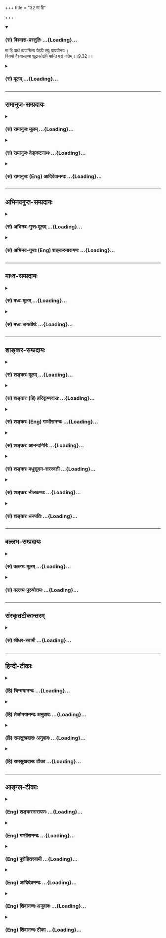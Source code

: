 +++
title = "32 मां हि"

+++
<div class="js_include" newlevelforh1="3" title="(सं) विश्वास-प्रस्तुतिः" unfilled url="/purANam/mahAbhAratam/06-bhIShma-parva/02-bhagavad-gItA-parva/saMskRtam/vishvAsa-prastutiH/09_rAja-vidyA-rAja-guhy/32_mAM_hi.md">
<details open><summary><h3>(सं) विश्वास-प्रस्तुतिः ...{Loading}...</h3></summary>

मां हि पार्थ व्यपाश्रित्य येऽपि स्युः पापयोनयः।  
स्त्रियो वैश्यास्तथा शूद्रास्तेऽपि यान्ति परां गतिम्।।9.32।।
</details>
</div>
<div class="js_include collapsed" newlevelforh1="3" title="(सं) मूलम्" unfilled url="/purANam/mahAbhAratam/06-bhIShma-parva/02-bhagavad-gItA-parva/saMskRtam/mUlam/09_rAja-vidyA-rAja-guhy/32_mAM_hi.md">
<details><summary><h3>(सं) मूलम् ...{Loading}...</h3></summary>

मां हि पार्थ व्यपाश्रित्य येऽपि स्युः पापयोनयः।  
स्त्रियो वैश्यास्तथा शूद्रास्तेऽपि यान्ति परां गतिम्।।9.32।।
</details>
</div>


_________________
## रामानुज-सम्प्रदायः
<div class="js_include collapsed" newlevelforh1="3" title="(सं) रामानुजः मूलम्" unfilled url="/purANam/mahAbhAratam/06-bhIShma-parva/02-bhagavad-gItA-parva/saMskRtam/rAmAnujaH/mUlam/09_rAja-vidyA-rAja-guhy/32_mAM_hi.md">
<details><summary><h3>(सं) रामानुजः मूलम् ...{Loading}...</h3></summary>

।।9.32।।**स्त्रियो वैश्याः शूद्राः** च **पापयोनयः अपि मां व्यपाश्रित्य
परां गतिं यान्ति।**

</details>
</div>
<div class="js_include collapsed" newlevelforh1="3" title="(सं) रामानुजः वेङ्कटनाथः" unfilled url="/purANam/mahAbhAratam/06-bhIShma-parva/02-bhagavad-gItA-parva/saMskRtam/rAmAnujaH/venkaTanAthaH/09_rAja-vidyA-rAja-guhy/32_mAM_hi.md">
<details><summary><h3>(सं) रामानुजः वेङ्कटनाथः ...{Loading}...</h3></summary>

  
  
।।9.32।। अपिचेत्सुदुराचारः \[9।30\] इत्यागन्तुकपापोक्तिः अथ जन्मत एव
पापिष्ठानां जात्याद्यपकर्षेऽपि स्वसमाश्रयणमात्रेण फलसिद्धिं
प्राक्प्रस्तुतां प्रपञ्च्य तत एव जात्याद्युत्कर्षे भक्तिपौष्कल्ये च
कैमुतिकन्यायमुक्त्वा जात्यादिभिरुत्कृष्टस्त्वं फले निस्सन्देह
उपायमातिष्ठेत्युच्यते -- मां हि इत्यादिश्लोकद्वयेन। स्त्रीवैश्यशूद्राणां
परगतिविरोधितया शङ्किताकारानुवादार्थः पापयोनिशब्दः। तत्र ये पापयोनयोऽपि
स्युरित्यन्वयः। त्रैवर्णिकस्य विद्यादिमतोऽपि वैश्यस्य शूद्रादिभिः सह
पापयोनित्वेन परिगणनं सत्त्रानधिकारित्वात्। ऋत्विज एव हि सर्वे सत्त्रेषु
यजमानाः; आर्त्विज्यं च ब्राह्मणस्य; स च सत्त्राधिकाररूप उत्कर्षः
तस्माद्वाजपेययाज्यार्त्विजीनः इति क्षत्रियस्यापि श्रुतः।
पापयोनिशब्दप्रतिशिरस्त्वात्पुण्यशब्दोऽत्र पुण्ययोनित्वपरः प्रदर्शितः। किं
पुनः इत्यादिकैमुतिकन्यायादनायासत्ववचनम्। राजर्षिप्रदर्शनमर्जुनस्य
फलसिद्धिप्रतिपादनार्थमित्यभिप्रायेणाहअतस्त्वमिति। राजर्षिशब्देन
सामर्थ्यं व्यञ्जितम्अस्थिरमित्यादिना त्वर्थित्वम्।
अनित्यशब्दस्यसततविक्रिया इत्युक्तप्रकारेण
क्षरणस्वभावविषयत्वज्ञापनायास्थिरशब्दः। असुखशब्दस्यात्र पर्युदासवृत्त्या
दुःखपरतां सांसारिकसुखस्यापि दुःखकोटिनिवेशात् सुखराहित्यपरत्वं
चाभिप्रेत्याहतापत्रयेति। इमम् इत्यनेन अतिक्षुद्रत्वं निर्दिष्टम्। प्राप्य
इत्यस्यानुवादरूपताज्ञापनायप्राप्य वर्तमान इत्युक्तम्।
एवमनित्यत्वासुखत्वक्षुद्रत्वानुदर्शनाद्भजनवैमुख्यनिवृत्तिर्भवतीत्यभिप्रायः।

</details>
</div>
<div class="js_include collapsed" newlevelforh1="3" title="(सं) रामानुजः (Eng) आदिदेवानन्दः" unfilled url="/purANam/mahAbhAratam/06-bhIShma-parva/02-bhagavad-gItA-parva/saMskRtam/rAmAnujaH/english/AdidevAnandaH/09_rAja-vidyA-rAja-guhy/32_mAM_hi.md">
<details><summary><h3>(सं) रामानुजः (Eng) आदिदेवानन्दः ...{Loading}...</h3></summary>

9.32 - 9.33 Women, Vaisyas and Sudras, and even those who are of sinful
birth, can attain the supreme state by taking refuge in Me. How much
more then the well-born Brahmanas and royal sages who are devoted to me!
Therefore, roayl sage that you are, do worship Me, as you have come to
this transient and joyless world stricken by the threefold afflictions.
Sri Krsna now describes the nature of Bhakti:

</details>
</div>


_________________
## अभिनवगुप्त-सम्प्रदायः
<div class="js_include collapsed" newlevelforh1="3" title="(सं) अभिनव-गुप्तः मूलम्" unfilled url="/purANam/mahAbhAratam/06-bhIShma-parva/02-bhagavad-gItA-parva/saMskRtam/abhinava-guptaH/mUlam/09_rAja-vidyA-rAja-guhy/32_mAM_hi.md">
<details><summary><h3>(सं) अभिनव-गुप्तः मूलम् ...{Loading}...</h3></summary>

।।9.32 -- 9.34।। मां हि इत्यादि मत्परायण इत्यन्तम्। पापयोनयः
पशुपक्षिसरीसृपादयः। स्त्रिय इति अज्ञाः। वैश्या इति
कृष्यादिकर्मान्तररताः। शूद्रा इति कार्त्स्येन वैदिकक्रियानधिकृताः
परतन्त्रवृत्तयश्च। तेऽपि मदाश्रिता मामेव यजन्ते। गजेन्द्रमोक्षणादीनि
चरितानि हि परमकारुणिकस्य भगवतः सहस्रशः श्रूयन्ते। किमङ्ग
पुनरेतद्विपरीतवृत्तयः। केचिदाक्षते -- द्विजराजन्यप्रशंसापरमेतद्वाक्यम्; न
तु स्त्र्यादिषु अपवर्गप्राप्तितात्पर्येण इति। ते हि भगवतः
सर्वानुग्राहिकां शक्तिं मितविषयतया खण्डयन्तः तथा परमेश्वरस्य
परमकृपालुत्वमसहमानाः +++(S omits तथा -- मसहमानाः)+++ न मे द्वेष्योऽस्ति न
प्रियः ; अपि चेत्सुदुराचारः इत्यादीन्यन्यानि
चैवंप्रकारस्फुटार्थप्रतिपादकानि वाक्यानि विरोधयन्तः
निरतिशययुक्तिप्रपञ्चसाधिताद्वैतभगवत्तत्त्वे +++(S;;N भगवत्तत्त्वम्)+++
भेदलिङ्गं +++(S; भेदभङ्गम् N भेदभङ्ग -- )+++ बलादेवानयन्तः अन्यांश्च
आगमविरोधानचेतयमानाः कथमिदं कथमिदम् इति पर्यनुयोज्यमाना +++(;N
पर्यनुयुज्यमानः)+++ यदि; परम् अन्तर्गर्भीकृतजात्यादिमहाग्रहाविष्टान्तः +++(; N
-- ग्रहगृहीताविष्टान्तः -- )+++ करणाः
मात्सर्यावहित्थालज्जाचिह्नीकृतवाङ्मुखदृष्टयः समग्रस्य जनस्य
असत्प्रलापिनः इति हास्यरसविषयभावमात्मनि +++(S omits -- विषय -- )+++ आरोपयन्ति।
यत्पूर्वैव व्याख्या सर्वस्य करोति शिवम् इति।

</details>
</div>
<div class="js_include collapsed" newlevelforh1="3" title="(सं) अभिनव-गुप्तः (Eng) शङ्करनारायणः" unfilled url="/purANam/mahAbhAratam/06-bhIShma-parva/02-bhagavad-gItA-parva/saMskRtam/abhinava-guptaH/english/shankaranArAyaNaH/09_rAja-vidyA-rAja-guhy/32_mAM_hi.md">
<details><summary><h3>(सं) अभिनव-गुप्तः (Eng) शङ्करनारायणः ...{Loading}...</h3></summary>

9.32 See Comment under 9.34

</details>
</div>


_________________
## माध्व-सम्प्रदायः
<div class="js_include collapsed" newlevelforh1="3" title="(सं) मध्वः मूलम्" unfilled url="/purANam/mahAbhAratam/06-bhIShma-parva/02-bhagavad-gItA-parva/saMskRtam/madhvaH/mUlam/09_rAja-vidyA-rAja-guhy/32_mAM_hi.md">
<details><summary><h3>(सं) मध्वः मूलम् ...{Loading}...</h3></summary>

।।9.32।। Sri Madhvacharya did not comment on this sloka.,

</details>
</div>
<div class="js_include collapsed" newlevelforh1="3" title="(सं) मध्वः जयतीर्थः" unfilled url="/purANam/mahAbhAratam/06-bhIShma-parva/02-bhagavad-gItA-parva/saMskRtam/madhvaH/jayatIrthaH/09_rAja-vidyA-rAja-guhy/32_mAM_hi.md">
<details><summary><h3>(सं) मध्वः जयतीर्थः ...{Loading}...</h3></summary>

।।9.32।। Sri Jayatirtha did not comment on this sloka.  
  

</details>
</div>


_________________
## शाङ्कर-सम्प्रदायः
<div class="js_include collapsed" newlevelforh1="3" title="(सं) शङ्करः मूलम्" unfilled url="/purANam/mahAbhAratam/06-bhIShma-parva/02-bhagavad-gItA-parva/saMskRtam/shankaraH/mUlam/09_rAja-vidyA-rAja-guhy/32_mAM_hi.md">
<details><summary><h3>(सं) शङ्करः मूलम् ...{Loading}...</h3></summary>

।।9.32।। --,**मां हि** यस्मात् **पार्थ व्यपाश्रित्य** माम् आश्रयत्वेन
गृहीत्वा **येऽपि स्युः** भवेयुः **पापयोनयः** पापा योनिः येषां ते
पापयोनयः पापजन्मानः। के ते इति; आह -- **स्त्रियः वैश्याः तथा शूद्राः
तेऽपि यान्ति** गच्छन्ति **परां** प्रकृष्टां **गतिम्**।।

</details>
</div>
<div class="js_include collapsed" newlevelforh1="3" title="(सं) शङ्करः (हि) हरिकृष्णदासः" unfilled url="/purANam/mahAbhAratam/06-bhIShma-parva/02-bhagavad-gItA-parva/saMskRtam/shankaraH/hindI/harikRShNadAsaH/09_rAja-vidyA-rAja-guhy/32_mAM_hi.md">
<details><summary><h3>(सं) शङ्करः (हि) हरिकृष्णदासः ...{Loading}...</h3></summary>

।।9.32।। तथा --, क्योंकि हे पार्थ जो कोई पापयोनिवाले हैं अर्थात् जिनके
जन्मका कारण पाप है ऐसे प्राणी हैं -- वे कौन हैं सो कहते हैं -- वे
स्त्री; वैश्य और शूद्र भी मेरी शरणमें आकर -- मुझे ही अपना अवलम्बन बनाकर
परम -- उत्तम गतिको ही पाते हैं।

</details>
</div>
<div class="js_include collapsed" newlevelforh1="3" title="(सं) शङ्करः (Eng) गम्भीरानन्दः" unfilled url="/purANam/mahAbhAratam/06-bhIShma-parva/02-bhagavad-gItA-parva/saMskRtam/shankaraH/english/gambhIrAnandaH/09_rAja-vidyA-rAja-guhy/32_mAM_hi.md">
<details><summary><h3>(सं) शङ्करः (Eng) गम्भीरानन्दः ...{Loading}...</h3></summary>

9.32 Hi, for; O son of Prtha, ye api, even those; papayonayah syuh, who
are born of sin;-as to who they are, the Lord says-striyah, women;
vaisyah, Vaisyas, tatha, as also; sudrah, Sudras; te api, even they;
yanti, reach, go to; the param, highest; gatim, Goal vyapasritya, by
taking shelter; mam, under Me-by accepting Me as their refuge.

</details>
</div>
<div class="js_include collapsed" newlevelforh1="3" title="(सं) शङ्करः आनन्दगिरिः" unfilled url="/purANam/mahAbhAratam/06-bhIShma-parva/02-bhagavad-gItA-parva/saMskRtam/shankaraH/AnandagiriH/09_rAja-vidyA-rAja-guhy/32_mAM_hi.md">
<details><summary><h3>(सं) शङ्करः आनन्दगिरिः ...{Loading}...</h3></summary>

।।9.32।। इतश्च भगवद्भक्तिर्विधातव्येत्याह -- **किञ्चेति।** न मे भक्तः
प्रणश्यतीत्यन्न हेतुमाचक्षाणो भक्त्यधिकारे जातिनियमो नास्तीत्याह --
**मां हीति।**

</details>
</div>
<div class="js_include collapsed" newlevelforh1="3" title="(सं) शङ्करः मधुसूदन-सरस्वती" unfilled url="/purANam/mahAbhAratam/06-bhIShma-parva/02-bhagavad-gItA-parva/saMskRtam/shankaraH/madhusUdana-sarasvatI/09_rAja-vidyA-rAja-guhy/32_mAM_hi.md">
<details><summary><h3>(सं) शङ्करः मधुसूदन-सरस्वती ...{Loading}...</h3></summary>

।।9.32।। एवमागन्तुकदोषदुष्टानां भगवद्भक्तिप्रभावान्निस्तारमुक्त्वा
स्वाभाविकदोषदुष्टानामपि तदाह -- हि निश्चितं हे पार्थ; मां व्यपाश्रित्य
शरणमागत्य येऽपि स्युः पापयोनयोऽन्त्यजास्तिर्यञ्चो वा जातिदोषेण दुष्टाः;
तथा वेदाध्ययनादिशून्यतया निकृष्टाः स्त्रियो वैश्याः कृष्यादिमात्ररताः
तथा शूद्राः जातितोऽध्ययनाद्यभावेन च परमगत्ययोग्यास्तेऽपि यान्ति परां
गतिं। अपिशब्दात्प्रागुक्तदुराचारा अपि।

</details>
</div>
<div class="js_include collapsed" newlevelforh1="3" title="(सं) शङ्करः नीलकण्ठः" unfilled url="/purANam/mahAbhAratam/06-bhIShma-parva/02-bhagavad-gItA-parva/saMskRtam/shankaraH/nIlakaNThaH/09_rAja-vidyA-rAja-guhy/32_mAM_hi.md">
<details><summary><h3>(सं) शङ्करः नीलकण्ठः ...{Loading}...</h3></summary>

।।9.32।। किं च हे पार्थ; हि प्रसिद्धं मां व्यपाश्रित्य आश्रित्य
येऽत्यन्तं पापयोनयः स्त्र्यादयस्तेऽपि परां गतिं यान्ति।

</details>
</div>
<div class="js_include collapsed" newlevelforh1="3" title="(सं) शङ्करः धनपतिः" unfilled url="/purANam/mahAbhAratam/06-bhIShma-parva/02-bhagavad-gItA-parva/saMskRtam/shankaraH/dhanapatiH/09_rAja-vidyA-rAja-guhy/32_mAM_hi.md">
<details><summary><h3>(सं) शङ्करः धनपतिः ...{Loading}...</h3></summary>

।।9.32।। किंच हे पार्थ; येऽपि पापं योनिर्येषां ते पापयोनयः
पापजन्मानस्तेऽपि मां वासुदेवं व्यपाश्रित्य ईश्वर एव भक्त्या
प्रदादितोऽस्माकमुद्धर्तेत्याश्रयत्वेन गृहीत्वा परां प्रकृष्टां गतिं
यान्ति गच्छन्ति। के ते पापयोनय इत्यत आह -- स्त्रियो वैश्यास्तथा शूद्रा
इति। तत्र स्त्रीशूद्राणां वेदाध्ययनादावनधिकृतानां
पापबाहुल्याल्लब्धस्त्रीजन्मानां पापयोनित्वं स्पष्टमेव। वैश्या अपि
पूर्वजन्मनि ब्राह्मणाः क्षत्रिया वा पापकर्मणा वैश्ययोनिमापन्नाः
कृष्यादिरता ग्राह्याः। ननु येऽपि स्युः पापयोनयोऽन्यत्यजास्तिर्यञ्जचो वा
जातिदोषेण दुष्टाः तथा स्त्रियो वैश्यास्था शूद्रास्तेऽपि यान्ति परां
गतिमित्याचार्यैः कुतो न व्याख्यातमिति चेदुच्यते। निकृष्टा अपि मां
व्यपाश्रित्य परां गतिं यान्ति किं पुनरुत्कृष्टा इति ह्यर्थोऽत्र
विवक्षितः। तत्र पापनिबन्धना निकृष्टता पुण्यनिमित्ता चोत्कृष्टता। तथाच
स्त्रियादीनां निकृष्टत्वेन पापयोनित्वावश्यकत्वेनेदमेव पापयोनय इतिपदं
स्त्रियातौ संबध्यते। अन्यथा पापयोनयोऽन्त्यजादयोऽपि ये स्युस्तेऽपि
मामुपाश्रित्य परां गतिं यान्तीत्येतावतैव निर्वाहे स्त्रियाद्युपादानस्यि
वैयर्थ्यं स्यादिति दिक्। त्वं तु मत्पैतृष्वस्त्रेयत्वादत्युत्कृष्ट इति
सूचयन्त्संबोधयति पार्थेति।

</details>
</div>


_________________
## वल्लभ-सम्प्रदायः
<div class="js_include collapsed" newlevelforh1="3" title="(सं) वल्लभः मूलम्" unfilled url="/purANam/mahAbhAratam/06-bhIShma-parva/02-bhagavad-gItA-parva/saMskRtam/vallabhaH/mUlam/09_rAja-vidyA-rAja-guhy/32_mAM_hi.md">
<details><summary><h3>(सं) वल्लभः मूलम् ...{Loading}...</h3></summary>

।।9.32।। सर्वोद्धारकत्वमेवाह -- मां हीति। तथाहि पापयोनयः पूतनाद्याः
स्त्रिय इतिते नाधीतश्रुतिगणा नोपासितमहत्तमाः \[11।12।7\] नासां
द्विजातिसंस्कारो न निवासो गुरावपि। न तपो नात्ममीमांसा न शौचं न क्रियाः
शुभाः \[10।23।42\] इति भागवतवाक्यैः सर्वसाधनरहिततया
प्रतिपाद्यमानाकेवलेनैव भावेन गोप्यः \[भाग.11।12।7\] इति लौकिके सति
भावमात्रवत्यः प्रसिद्धाः स्त्रियो व्रजपुरवनिताः वैश्यास्तुलाधारादयो
भारते ख्याताः; नन्दादयो वा व्रजवासिन एव प्रसिद्ध एव; शूद्य्रामुत्पन्नाः
शूद्रा विदुरादयश्च; ये वा पापयोनयः हीनजातयो हूणयवनशबरादयः पुलिन्द्यश्च
मां पुरुषोत्तमं वात्सल्यजलधिं करुणावरुणालयं
महापतितपावनमशरणशरणागतव्रजपालकं येन केनचिद्भावेनाश्रित्य साक्षात्कृतस्य
मे आश्रयमात्रेण परां गतिं यान्ति। अत्र याताश्च केचिद्यान्तीति भावेन
वर्त्तमान उक्तः।

</details>
</div>
<div class="js_include collapsed" newlevelforh1="3" title="(सं) वल्लभः पुरुषोत्तमः" unfilled url="/purANam/mahAbhAratam/06-bhIShma-parva/02-bhagavad-gItA-parva/saMskRtam/vallabhaH/puruShottamaH/09_rAja-vidyA-rAja-guhy/32_mAM_hi.md">
<details><summary><h3>(सं) वल्लभः पुरुषोत्तमः ...{Loading}...</h3></summary>

  
  
।।9.32।। नन्वेवं भक्ते हीनाधिकारित्वं स्यादित्यत आह -- मां हीति। हे पार्थ
मातृसम्बन्धेनोत्पन्नभक्तिरूप हीति निश्चयेन मां व्यपाश्रित्य विशेषेण
आश्रित्य संसेव्य ये पापयोनयोऽपि स्युः नीचयोनयः अन्त्यजादयो
म्लेच्छादयश्च; स्त्रियः परतन्त्रैकयोनयः; वैश्याः केवलं कृष्यादिपरा
उदरम्भराः; तथा शूद्राः शोकेन द्रवीभूता अनुपदेश्याः तेऽपि परां गतिं
मोक्षं सायुज्यं यान्ति प्राप्नुवन्तीत्यर्थः। तत्रये इतिपदेन
स्वसेवार्थोत्पादितातिरिक्ता इति ज्ञापितम्।  
  

</details>
</div>


_________________
## संस्कृतटीकान्तरम्
<div class="js_include collapsed" newlevelforh1="3" title="(सं) श्रीधर-स्वामी" unfilled url="/purANam/mahAbhAratam/06-bhIShma-parva/02-bhagavad-gItA-parva/saMskRtam/shrIdhara-svAmI/09_rAja-vidyA-rAja-guhy/32_mAM_hi.md">
<details><summary><h3>(सं) श्रीधर-स्वामी ...{Loading}...</h3></summary>

।।9.32।। आचारभ्रष्टं मद्भक्तिः पवित्रीकरोतीति किमत्र चित्रम्; यतो
मद्भक्तिर्दुष्कुलानप्यनधिकारिणोऽपि संसारान्मोचयतीत्याह **-- मां हीति।**
येऽपि पापयोनयः स्युः निकृष्टजन्मानोऽन्त्यजादयो भवेयुः; येऽपि वैश्याः
केवलं कृष्यादिनिरताः; स्त्रियः; शूद्रादयश्चाध्ययनादिरहिताः; तेऽपि मां
व्यपाश्रित्य संसेव्य परां गतिं यान्ति। हि निश्चितम्।

</details>
</div>


_________________
## हिन्दी-टीकाः
<div class="js_include collapsed" newlevelforh1="3" title="(हि) चिन्मयानन्दः" unfilled url="/purANam/mahAbhAratam/06-bhIShma-parva/02-bhagavad-gItA-parva/hindI/chinmayAnandaH/09_rAja-vidyA-rAja-guhy/32_mAM_hi.md">
<details><summary><h3>(हि) चिन्मयानन्दः ...{Loading}...</h3></summary>

।।9.32।। पूर्व के श्लोकद्वय की व्याख्या और परिशिष्ट के रूप में; भगवान्
आगे कहते हैं कि बाह्य जगत् की प्रतिकूल परिस्थितियों के दुष्प्रभाव के
वशीभूत हुए केवल दुराचारी लोग ही ईश्वर के अखण्ड स्मरण से बन्धमुक्त हो
जाते हों; ऐसी बात नहीं है। जो लोग जन्म से ही मानसिक और बौद्धिक क्षमताओं
की कमी एवं आंतरिक दुर्व्यवस्था के शिकार हैं; वे ही आत्मा के अखण्ड स्मरण
की इस साधना से अन्तकरण को शुद्ध एवं सुसंगठित कर सकते हैं। इसमें कोई
सन्देह नहीं कि श्रुति; स्मृति और पुराणों में ऐसी उक्तियाँ हैं; जो इस
श्लोक की भाषा के समान ही प्रतीत होती हैं। स्त्रियों; वैश्यों और शूद्रों
को पापयोनि में जन्मे हुए कहकर उनकी निन्दा करने का अर्थ यह होगा कि धर्म
का इष्ट प्रभाव समाज के केवल कुछ मुट्ठी भर लोगों पर ही है। ऐसा समझना माने
प्रारम्भ से भगवान् श्रीकृष्ण जिस सिद्धांत का प्रतिपादन बारम्बार बल देकर
कर रहे हैं; उस सबको नकारना हैं। इसलिए; यहाँ भगवान् श्रीकृष्ण के शब्दों
के वास्तविक अभिप्राय को हमें समझना होगा। धर्म की साधना न शारीरिक विकास के
लिए है और न ही शरीर के द्वारा पूर्ण करने योग्य है। विकास की जिस उन्नति
को धर्म लक्ष्य के रूप में इंगित करता है; उसमें शरीर के लिंग; जाति आदि से
किञ्चिन्मात्र प्रयोजन नहीं है। आध्यात्मिक साधनाओं का प्रयोजन मन और
बुद्धि को सुगठित करना है; जो विकास की अपनी परिपक्व अवस्था में स्वयं
स्थिर हो जाती है; और; फिर; आत्मा सर्वोपाधिविनिर्मुक्त होकर स्वमहिमा में
प्रतिष्ठित रहता है। अत यहाँ प्रयुक्त स्त्रियादि शब्दों से तात्पर्य
अन्तकरण के कुछ विशेष गुणों से समझना चाहिए जो समयसमय पर विभिन्न
व्यक्तियों में विभिन्न तारतम्य में व्यक्त होते हैं। स्त्रियों से तात्पर्य
स्त्री के समान मन से है। ऐसे मन के लोग अत्यन्त भावुक प्रवृत्ति के होते
हैं तथा जगत् की वस्तुओं में उनकी अत्यधिक आसक्ति होती है। इसी प्रकार; समाज
में अनेक लोग अपने विचारों एवं कर्मों में व्यापारिक वृत्ति के होते हैं।
ये लोग अपने आन्तरिक मानसिक जीवन में वैश्य के समान रहते हैं वे सदा इसकी
ही गणना और चिन्ता करते रहते हैं कि ईश्वर स्मरण आदि में वे मन की जो पूँजी
लगा रहे हैं; उससे उन्हें क्या लाभ होगा। ऐसी गणना करने वाला और सदा
अधिकाधिक लाभ की आशा लगाये रहने वाला मन ध्यानयोग के द्वारा विकसित होने
योग्य नहीं होता है। मन को स्थिर करके क्षणभर के लिए सारभूत अनन्तस्वरूप
में जीवन्त रहने का एकमात्र उपाय है सब कर्मों को ईश्वरार्पण कर देना। इस
प्रकार; जब अध्यात्मशास्त्र में वैश्यों की निन्दा की जाती है; तो; वास्तव
में; यह हमारे मन की वैश्य वृत्ति की निन्दा समझनी चाहिए। ऐसी वृत्ति का
पुरुष इस दिव्य मार्ग पर प्रगति की आशा नहीं कर सकता है। अन्त में; शूद्र
शब्द के द्वारा आलस्य; निद्रा और प्रमाद जैसी मन की वृत्तियों को दर्शाया
गया है। भगवान् श्रीकृष्ण ने अपने युग में सर्वपरिचित शब्दों के उपयोग के
द्वारा अन्तकरण के विशेष गुणों को इंगित किया है। इन शब्दों को उपर्युक्त
अर्थ में जब हम समझते हैं; तभी इस श्लोक का वास्तविक तात्पर्य समझ में आता
है। उनके विपरीत अर्थ करके; गीता को अपनी योग्यता के आधार पर प्राप्त मानव
मात्र के धर्मशास्त्र होने की प्रतिष्ठा से नीचे गिराने की आवश्यकता नहीं
है। इस श्लोक के द्वारा भगवान् वचन देते हैं कि अनन्य भक्ति तथा आत्मस्वरूप
के सतत् निदिध्यासन से न केवल दुराचारी लोग; वरन् जन्म से ही किसी प्रकार
की मानसिक और बौद्धिक हीनता के शिकार हुए लोग भी सफलतापूर्वक आध्यात्मिक
लक्ष्य को प्राप्त कर सकते हैं। पापयोनि से जन्मे हुए वेदान्त के अनुसार;
पाप मन की वह दूषित प्रवृत्ति है; जो उसके भूतकाल के नकारात्मक और दोषपूर्ण
जीवन के कारण मन में उत्पन्न हो जाती है। मन की ये कुवासनायें दुर्निवार
होती हैं और मनुष्य को बलपूर्वक झूठे आदर्शों का जीवन व्यतीत करने को बाध्य
करती हैं। फलत उस व्यक्ति के अपने तथा अन्यों के जीवन में भी भ्रम; अशान्ति
और दुर्व्यवस्था उत्पन्न हो जाती है। ये वासनायें ही उपर्युक्त स्त्री;
वैश्य और शूद्र वृत्तियों का मूल स्रोत हैं। केवल एक मन्द बुद्धि पंडित में
ही वह धृष्टता होगी जो शास्त्रों के वाच्यार्थ के प्रति दृढ़ निष्ठा रखते
हुए इस श्लोक की व्याख्या उसी के अनुसार करने की मूर्खता करेगा। ऐसा करने
में वह; स्वयं भगवान् श्रीकृष्ण द्वारा परिभाषित वर्णाश्रम धर्म के अर्थ को
आराम से भूल जायेगा। संक्षेप में; जब मन इन दुष्प्रवृत्तियों से भरा होता
है; तब ऐसे मन वाले व्यक्ति का वेदाध्ययन करना निर्रथक होता है। इस कारण;
केवल करुणावश ऋषियों ने उनके लिए वेदाध्ययन का निषेध किया है। इसका अर्थ यह
कदापि नहीं था कि ऐसे व्यक्तियों को सदा के लिए अध्ययन से वंचित रखा जाय।
इस पवित्र ब्रह्मविद्या का सफल अध्ययन करने हेतु आवश्यक योग्यताओं की
प्राप्ति के लिए ही आध्यात्मिक साधनाओं का विधान किया गया है। ऐसी सभी
साधनाओं में सबसे अधिक प्रभावशाली साधना है उपासना अर्थात् भक्तिपूर्ण हृदय
से ईश्वर का अखण्ड स्मरण करना। वेदान्त का यह घोषणा है कि उपासना के द्वारा
मन की शुद्धि होती है। मन की अशुद्धियों अथवा कमजोरियों को यहाँ स्त्रियो
वैश्यास्तथा शूद्रा इन शब्दों के द्वारा सूचित किया गया है। एक बार जब ये
नकारात्मक प्रवृत्तियाँ समाप्त हो जाती हैं; तब मन में एकाग्रता; अनन्यता
और ध्यान की ऊँची उड़ान की क्षमता आ जाती है। इस प्रकार यदि; यात्रा के लिए
वाहन पूर्णरूप से तैयार हो जाय; तो गन्तव्य की प्राप्ति शीघ्र ही हो
जायेगी। इसलिए भगवान् वचन देते है; वे भी परम गति को प्राप्त होते
हैं। भगवान् श्रीकृष्ण अर्जुन को आत्मसाक्षात्कार के मार्ग पर चलने के लिए
प्रेरित करते हैं।

</details>
</div>
<div class="js_include collapsed" newlevelforh1="3" title="(हि) तेजोमयानन्दः अनुवादः" unfilled url="/purANam/mahAbhAratam/06-bhIShma-parva/02-bhagavad-gItA-parva/hindI/tejomayAnandaH/anuvAdaH/09_rAja-vidyA-rAja-guhy/32_mAM_hi.md">
<details><summary><h3>(हि) तेजोमयानन्दः अनुवादः ...{Loading}...</h3></summary>

।।9.32।। हे पार्थ ! स्त्री, वैश्य और शूद्र ये जो कोई पापयोनि वाले हों,
वे भी मुझ पर आश्रित (मेरे शरण) होकर परम गति को प्राप्त होते हैं।।

</details>
</div>
<div class="js_include collapsed" newlevelforh1="3" title="(हि) रामसुखदासः अनुवादः" unfilled url="/purANam/mahAbhAratam/06-bhIShma-parva/02-bhagavad-gItA-parva/hindI/rAmasukhadAsaH/anuvAdaH/09_rAja-vidyA-rAja-guhy/32_mAM_hi.md">
<details><summary><h3>(हि) रामसुखदासः अनुवादः ...{Loading}...</h3></summary>

।।9.32।। हे पृथानन्दन ! जो भी पापयोनिवाले हों तथा जो भी स्त्रियाँ, वैश्य
और शूद्र हों, वे भी सर्वथा मेरे शरण होकर निःसन्देह परमगतिको प्राप्त हो
जाते हैं।

</details>
</div>
<div class="js_include collapsed" newlevelforh1="3" title="(हि) रामसुखदासः टीका" unfilled url="/purANam/mahAbhAratam/06-bhIShma-parva/02-bhagavad-gItA-parva/hindI/rAmasukhadAsaH/TIkA/09_rAja-vidyA-rAja-guhy/32_mAM_hi.md">
<details><summary><h3>(हि) रामसुखदासः टीका ...{Loading}...</h3></summary>

।।9.32।।***व्याख्या--'*मां हि पार्थ व्यपाश्रित्य ৷৷. यान्ति परां
गतिम्'--**जिनके इस जन्ममें आचरण खराब हैं अर्थात् जो इस जन्मका पापी है,
उसको भगवान्ने तीसवें श्लोकमें 'दुराचारी' कहा है। जिनके पूर्वजन्ममें आचरण
खराब थे अर्थात् जो पूर्वजन्मके पापी हैं और अपने पुराने पापोंका फल
भोगनेके लिये नीच योनियोंमें पैदा हुए हैं, उनको भगवान्ने यहाँ 'पापयोनि'
कहा है।  
  
यहाँ 'पापयोनि' शब्द ऐसा व्यापक है, जिसमें असुर, राक्षस, पशु, पक्षी आदि
सभी लिये जा सकते हैं **(टिप्पणी प₀ 526)** और ये सभी भगवद्भक्तिके अधिकारी
माने जाते हैं। शाण्डिल्य ऋषिने कहा है --'**आनिन्द्ययोन्यधिक्रियते
पारम्पर्यात् सामान्यवत्। '** (शाण्डिल्य-भक्तिसूत्र 78) अर्थात् जैसे दया,
क्षमा, उदारता आदि सामान्य धर्मोंके मात्र मनुष्य अधिकारी हैं, ऐसे ही
भगवद्भक्तिके नीची-से-नीची योनिसे लेकर ऊँची-से-उँची योनितकके सब प्राणी
अधिकारी हैं। इसका कारण यह है कि मात्र जीव भगवान्के अंश होनेसे भगवान्की
तरफ चलनेमें, भगवान्की भक्ति करनेमें, भगवान्के सम्मुख होनेमें अनधिकारी
नहीं हैं। प्राणियोंकी योग्यताअयोग्यता आदि तो सांसारिक कार्योंमें हैं
क्योंकि ये योग्यता आदि बाह्य हैं और मिली हुई हैं तथा बिछुड़नेवाली हैं।
इसलिये भगवान्के साथ सम्बन्ध जोड़नेमें योग्यताअयोग्यता कोई कारण नहीं है
अर्थात् जिसमें योग्यता है, वह भगवान्में लग सकता है और जिसमें अयोग्यता
है, वह भगवान्में नहीं लग सकता -- यह कोई कारण नहीं है। प्राणी स्वयं
भगवान्के हैं अतः सभी भगवान्के सम्मुख हो सकते हैं। तात्पर्य हुआ कि जो
हृदयसे भगवान्को चाहते हैं, वे सभी भगवद्भक्तिके अधिकारी हैं। ऐसे
पापयोनिवाले भी भगवान्के शरण होकर परमगतिको प्राप्त हो जाते हैं, परम
पवित्र हो जाते हैं।

</details>
</div>


_________________
## आङ्ग्ल-टीकाः
<div class="js_include collapsed" newlevelforh1="3" title="(Eng) शङ्करनारायणः" unfilled url="/purANam/mahAbhAratam/06-bhIShma-parva/02-bhagavad-gItA-parva/english/shankaranArAyaNaH/09_rAja-vidyA-rAja-guhy/32_mAM_hi.md">
<details><summary><h3>(Eng) शङ्करनारायणः ...{Loading}...</h3></summary>

9.32. O son of Prtha, even those who are of sinful birth, \[besides\]
women, men of working class, and the members of the fourth caste-even
they, having taken refuge in Me, attain the highest goal.

</details>
</div>
<div class="js_include collapsed" newlevelforh1="3" title="(Eng) गम्भीरानन्दः" unfilled url="/purANam/mahAbhAratam/06-bhIShma-parva/02-bhagavad-gItA-parva/english/gambhIrAnandaH/09_rAja-vidyA-rAja-guhy/32_mAM_hi.md">
<details><summary><h3>(Eng) गम्भीरानन्दः ...{Loading}...</h3></summary>

9.32 For, O son of Prtha, even those who are born of sin-women, Vaisyas,
as also Sudras \[S.'s construction of this portion is: women, Vaisyas as
also Sudras, and even others who are born of sin (i.e., those who are
born low and are of vile deeds, viz Mlecchas, Pukkasas and others). M.S.
also takes papa-yonayah (born of sin) as a separate phrase, and
classifies women and others only as those darred from Vedic study,
etc.-Tr.\]-, even they reach the highest Goal by taking shelter under
Me.

</details>
</div>
<div class="js_include collapsed" newlevelforh1="3" title="(Eng) पुरोहितस्वामी" unfilled url="/purANam/mahAbhAratam/06-bhIShma-parva/02-bhagavad-gItA-parva/english/purohitasvAmI/09_rAja-vidyA-rAja-guhy/32_mAM_hi.md">
<details><summary><h3>(Eng) पुरोहितस्वामी ...{Loading}...</h3></summary>

9.32 For even the children of sinful parents, and those miscalled the
weaker sex, and merchants, and labourers, if only they will make Me
their refuge, they shall attain the Highest.

</details>
</div>
<div class="js_include collapsed" newlevelforh1="3" title="(Eng) आदिदेवनन्दः" unfilled url="/purANam/mahAbhAratam/06-bhIShma-parva/02-bhagavad-gItA-parva/english/AdidevanandaH/09_rAja-vidyA-rAja-guhy/32_mAM_hi.md">
<details><summary><h3>(Eng) आदिदेवनन्दः ...{Loading}...</h3></summary>

9.32 By taking refuge in Me even men of evil birth, women, Vaisyas and
also Sudras attain the supreme state.

</details>
</div>
<div class="js_include collapsed" newlevelforh1="3" title="(Eng) शिवानन्दः अनुवादः" unfilled url="/purANam/mahAbhAratam/06-bhIShma-parva/02-bhagavad-gItA-parva/english/shivAnandaH/anuvAdaH/09_rAja-vidyA-rAja-guhy/32_mAM_hi.md">
<details><summary><h3>(Eng) शिवानन्दः अनुवादः ...{Loading}...</h3></summary>

9.32 For, taking refuge in Me, they also who, O Arjuna, may be of a
sinful birth women, Vaisyas as well as Sudras attain the Supreme Goal.

</details>
</div>
<div class="js_include collapsed" newlevelforh1="3" title="(Eng) शिवानन्दः टीका" unfilled url="/purANam/mahAbhAratam/06-bhIShma-parva/02-bhagavad-gItA-parva/english/shivAnandaH/TIkA/09_rAja-vidyA-rAja-guhy/32_mAM_hi.md">
<details><summary><h3>(Eng) शिवानन्दः टीका ...{Loading}...</h3></summary>

9.32 माम् Me; हि indeed; पार्थ O Partha; व्यपाश्रित्य taking refuge in;
ये who; अपि even; स्युः may be; पापयोनयः of sinful birth; स्त्रियः
women; वैश्याः Vaisyas; तथा also; शूद्राः Sudras; ते they; अपि also;
यान्ति attain; पराम् the Supreme; गतिम् Goal.Commentary Chandalas or
outcastes are of a sinful birth. Women and Sudras are darred by social
rules from the study of the Vedas. What is wanted is devotion. There is
no need for family traditions. The elephant Gajendra remembered Me with
devotion and attained Me in spite of his being an animal. The lowest of
the low and the vilest of the vile can attain Me if they have faith and
devotion; if they sing and repeat My Name and if they think of Me always
and think of no worldy object.Prahlada was a demon and yet by his
devotion forced Me to incarnate as Narasimha. Birth is immaterial.
Devotion is everything. The Gopis attained Me through their devotion.
Kamsa and Ravana attained Me through fear. Sisupala reached Me through
hatred. Narada; Dhruva; Akrura; Suka; Sanatkumara and others attined Me
through their devotion. Nandan; a man of low caste but a great devotee
of Lord Siva; had direct vision of the Lord in Chidambaram in South
India. Raidas; a cobbler; was a great devotee. In the spiritual life or
in the Adhyatmic sphere all the external distinctions of caste; colour
and creed disappear altogether. Shabari; though a Bhilni (a tribe) by
birth; was a great devotee of Lord Rama.Hindu scriptures are full of
such instances. Hinduism does not restrict salvation to any one group or
section of humanity. All can attain God if they have devotion.

</details>
</div>
